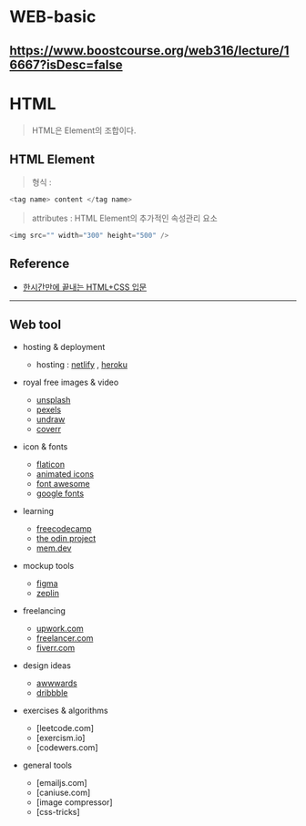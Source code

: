 # WEB-basic

## https://www.boostcourse.org/web316/lecture/16667?isDesc=false

# HTML

> HTML은 Element의 조합이다.

## HTML Element

> 형식 :

```js
<tag name> content </tag name>
```

> attributes : HTML Element의 추가적인 속성관리 요소

```js
<img src="" width="300" height="500" />
```

## Reference

- [한시간만에 끝내는 HTML+CSS 입문](https://www.youtube.com/watch?v=cb7VlXqFla4)

---

## Web tool

- hosting & deployment

  - hosting : [netlify](https://www.netlify.com/) , [heroku](https://www.heroku.com/)

- royal free images & video

  - [unsplash](https://unsplash.com/)
  - [pexels](https://www.pexels.com/ko-kr/)
  - [undraw](https://undraw.co/illustrations)
  - [coverr](https://coverr.co/)

- icon & fonts

  - [flaticon](https://www.flaticon.com/)
  - [animated icons](https://icons8.com/animated-icons)
  - [font awesome](https://fontawesome.com/icons?d=gallery&p=2)
  - [google fonts](https://fonts.google.com/)

- learning

  - [freecodecamp](https://www.freecodecamp.org/)
  - [the odin project](https://www.theodinproject.com/)
  - [mem.dev](https://mem.dev/)

- mockup tools

  - [figma](https://www.figma.com/)
  - [zeplin](https://zeplin.io/)

- freelancing

  - [upwork.com]()
  - [freelancer.com]()
  - [fiverr.com]()

- design ideas

  - [awwwards](https://www.awwwards.com/)
  - [dribbble](https://dribbble.com/)

- exercises & algorithms

  - [leetcode.com]
  - [exercism.io]
  - [codewers.com]

- general tools
  - [emailjs.com]
  - [caniuse.com]
  - [image compressor]
  - [css-tricks]

```

```
